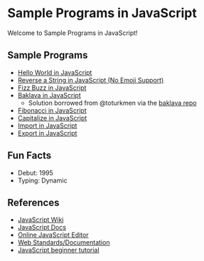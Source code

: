 # Sample Programs in JavaScript

Welcome to Sample Programs in JavaScript!

## Sample Programs

- [Hello World in JavaScript][2]
- [Reverse a String in JavaScript (No Emoji Support)][3]
- [Fizz Buzz in JavaScript][4]
- [Baklava in JavaScript][8]
  - Solution borrowed from @toturkmen via the [baklava repo][1]
- [Fibonacci in JavaScript][9]
- [Capitalize in JavaScript][12]
- [Import in JavaScript][13]
- [Export in JavaScript][13]

## Fun Facts

- Debut: 1995
- Typing: Dynamic

## References

- [JavaScript Wiki][5]
- [JavaScript Docs][6]
- [Online JavaScript Editor][7]
- [Web Standards/Documentation][10]
- [JavaScript beginner tutorial][11]

[1]: https://github.com/toturkmen/baklava
[2]: https://therenegadecoder.com/code/hello-world-in-javascript/
[3]: https://github.com/jrg94/sample-programs/issues/93
[4]: https://github.com/jrg94/sample-programs/issues/293
[5]: https://en.wikipedia.org/wiki/JavaScript
[6]: https://www.javascript.com/
[7]: https://js.do/
[8]: https://github.com/TheRenegadeCoder/sample-programs/issues/429
[9]: https://github.com/TheRenegadeCoder/sample-programs/issues/488
[10]: https://developer.mozilla.org/en-US/
[11]: https://www.w3schools.com/js/
[12]: https://github.com/TheRenegadeCoder/sample-programs/issues/1067
[13]: https://github.com/TheRenegadeCoder/sample-programs/issues/1178
